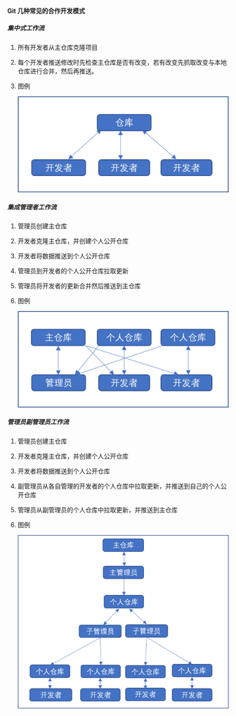 #### Git 几种常见的合作开发模式

##### 集中式工作流

1. 所有开发者从主仓库克隆项目

2. 每个开发者推送修改时先检查主仓库是否有改变，若有改变先抓取改变与本地仓库进行合并，然后再推送。

3. 图例

   ![](..\img\009.png)

##### 集成管理者工作流

1. 管理员创建主仓库

2. 开发者克隆主仓库，并创建个人公开仓库

3. 开发者将数据推送到个人公开仓库

4. 管理员到开发者的个人公开仓库拉取更新

5. 管理员将开发者的更新合并然后推送到主仓库

6. 图例

   ![009](..\img\010.png)

##### 管理员副管理员工作流

1. 管理员创建主仓库

2. 开发者克隆主仓库，并创建个人公开仓库

3. 开发者将数据推送到个人公开仓库

4. 副管理员从各自管理的开发者的个人仓库中拉取更新，并推送到自己的个人公开仓库

5. 管理员从副管理员的个人仓库中拉取更新，并推送到主仓库

6. 图例

   ![009](..\img\011.png)
